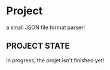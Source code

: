 # Project
a small JSON file format parser!

## PROJECT STATE
in progress, the projet isn't finished yet!
